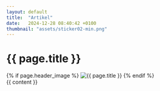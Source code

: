 ```yaml
---
layout: default
title:  "Artikel"
date:   2024-12-28 08:40:42 +0100
thumbnail: "assets/sticker02-min.png"
---
```

<body>
 <div class="post-container">
    <h1>{{ page.title }}</h1>
    {% if page.header_image %}
      <img src="{{ page.header_image }}" alt="{{ page.title }}">
    {% endif %}
    <div class="content">
      {{ content }}
    </div>
  </div>
    
</body>